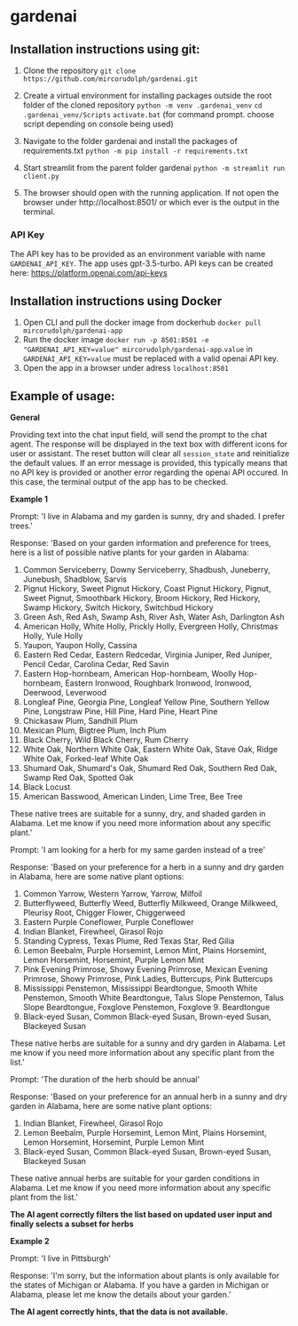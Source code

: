 # gardenai

## Installation instructions using git:

1. Clone the repository 
`git clone https://github.com/mircorudolph/gardenai.git`

2. Create a virtual environment for installing packages outside the root folder of the cloned repository
`python -m venv .gardenai_venv`
`cd .gardenai_venv/Scripts`
`activate.bat` (for command prompt. choose script depending on console being used)

3. Navigate to the folder gardenai and install the packages of requirements.txt
`python -m pip install -r requirements.txt`

4. Start streamlit from the parent folder gardenai
`python -m streamlit run client.py`

5. The browser should open with the running application.
If not open the browser under http://localhost:8501/ or which ever is the output in the terminal.

### API Key
The API key has to be provided as an environment variable with name
`GARDENAI_API_KEY`.
The app uses gpt-3.5-turbo.
API keys can be created here: https://platform.openai.com/api-keys

## Installation instructions using Docker
1. Open CLI and pull the docker image from dockerhub `docker pull mircorudolph/gardenai-app`
2. Run the docker image `docker run -p 8501:8501 -e "GARDENAI_API_KEY=value" mircorudolph/gardenai-app`.`value` in `GARDENAI_API_KEY=value` must be replaced with a valid openai API key.
3. Open the app in a browser under adress `localhost:8501`

## Example of usage:

**General**

Providing text into the chat input field, will send the prompt to the chat agent. The response will be displayed in the text box with different icons for user or assistant.
The reset button will clear all `session_state` and reinitialize the default values. 
If an error message is provided, this typically means that no API key is provided or another error regarding the openai API occured. In this case, the terminal output of the app has to be checked.

**Example 1**

Prompt:
'I live in Alabama and my garden is sunny, dry and shaded. I prefer trees.'

Response:
'Based on your garden information and preference for trees, here is a list of possible native plants for your garden in Alabama:

1. Common Serviceberry, Downy Serviceberry, Shadbush, Juneberry, Junebush, Shadblow, Sarvis
2. Pignut Hickory, Sweet Pignut Hickory, Coast Pignut Hickory, Pignut, Sweet Pignut, Smoothbark Hickory, Broom Hickory, Red Hickory, Swamp Hickory, Switch Hickory, Switchbud Hickory
3. Green Ash, Red Ash, Swamp Ash, River Ash, Water Ash, Darlington Ash
4. American Holly, White Holly, Prickly Holly, Evergreen Holly, Christmas Holly, Yule Holly
5. Yaupon, Yaupon Holly, Cassina
6. Eastern Red Cedar, Eastern Redcedar, Virginia Juniper, Red Juniper, Pencil Cedar, Carolina Cedar, Red Savin
7. Eastern Hop-hornbeam, American Hop-hornbeam, Woolly Hop-hornbeam, Eastern Ironwood, Roughbark Ironwood, Ironwood, Deerwood, Leverwood
8. Longleaf Pine, Georgia Pine, Longleaf Yellow Pine, Southern Yellow Pine, Longstraw Pine, Hill Pine, Hard Pine, Heart Pine
9. Chickasaw Plum, Sandhill Plum
10. Mexican Plum, Bigtree Plum, Inch Plum
11. Black Cherry, Wild Black Cherry, Rum Cherry
12. White Oak, Northern White Oak, Eastern White Oak, Stave Oak, Ridge White Oak, Forked-leaf White Oak
13. Shumard Oak, Shumard's Oak, Shumard Red Oak, Southern Red Oak, Swamp Red Oak, Spotted Oak
14. Black Locust
15. American Basswood, American Linden, Lime Tree, Bee Tree

These native trees are suitable for a sunny, dry, and shaded garden in Alabama. Let me know if you need more information about any specific plant.'

Prompt:
'I am looking for a herb for my same garden instead of a tree'

Response:
'Based on your preference for a herb in a sunny and dry garden in Alabama, here are some native plant options:

1. Common Yarrow, Western Yarrow, Yarrow, Milfoil
2. Butterflyweed, Butterfly Weed, Butterfly Milkweed, Orange Milkweed, Pleurisy Root, Chigger Flower, Chiggerweed
3. Eastern Purple Coneflower, Purple Coneflower
4. Indian Blanket, Firewheel, Girasol Rojo
5. Standing Cypress, Texas Plume, Red Texas Star, Red Gilia
6. Lemon Beebalm, Purple Horsemint, Lemon Mint, Plains Horsemint, Lemon Horsemint, Horsemint, Purple Lemon Mint
7. Pink Evening Primrose, Showy Evening Primrose, Mexican Evening Primrose, Showy Primrose, Pink Ladies, Buttercups, Pink Buttercups
8. Mississippi Penstemon, Mississippi Beardtongue, Smooth White Penstemon, Smooth White Beardtongue, Talus Slope Penstemon, Talus Slope Beardtongue, Foxglove Penstemon, Foxglove 9. Beardtongue
9. Black-eyed Susan, Common Black-eyed Susan, Brown-eyed Susan, Blackeyed Susan

These native herbs are suitable for a sunny and dry garden in Alabama. Let me know if you need more information about any specific plant from the list.'

Prompt:
'The duration of the herb should be annual'

Response:
'Based on your preference for an annual herb in a sunny and dry garden in Alabama, here are some native plant options:

1. Indian Blanket, Firewheel, Girasol Rojo
2. Lemon Beebalm, Purple Horsemint, Lemon Mint, Plains Horsemint, Lemon Horsemint, Horsemint, Purple Lemon Mint
3. Black-eyed Susan, Common Black-eyed Susan, Brown-eyed Susan, Blackeyed Susan

These native annual herbs are suitable for your garden conditions in Alabama. Let me know if you need more information about any specific plant from the list.'

**The AI agent correctly filters the list based on updated user input and finally selects a subset for herbs**

**Example 2**

Prompt:
'I live in Pittsburgh'

Response:
'I'm sorry, but the information about plants is only available for the states of Michigan or Alabama. If you have a garden in Michigan or Alabama, please let me know the details about your garden.'

**The AI agent correctly hints, that the data is not available.**
